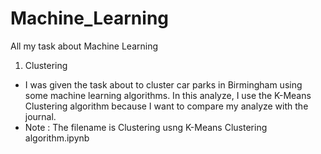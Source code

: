# Machine_Learning
All my task about Machine Learning

1.  Clustering
- I was given the task about to cluster car parks in Birmingham using some machine learning algorithms. In this analyze, I use the K-Means Clustering algorithm because I want to compare my analyze with the journal.
- Note : The filename is Clustering usng K-Means Clustering algorithm.ipynb
